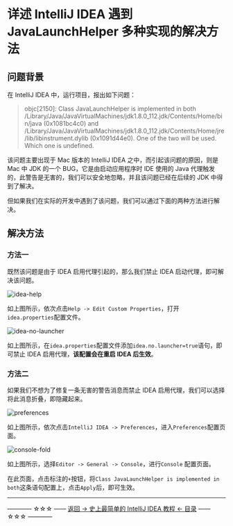 # 详述 IntelliJ IDEA 遇到 JavaLaunchHelper 多种实现的解决方法

## 问题背景

在 IntelliJ IDEA 中，运行项目，报出如下问题：

> objc[2150]: Class JavaLaunchHelper is implemented in both 
>  /Library/Java/JavaVirtualMachines/jdk1.8.0_112.jdk/Contents/Home/bin/java (0x1081bc4c0) and 
> /Library/Java/JavaVirtualMachines/jdk1.8.0_112.jdk/Contents/Home/jre/lib/libinstrument.dylib (0x1091d44e0). 
> One of the two will be used. Which one is undefined.

该问题主要出现于 Mac 版本的 IntelliJ IDEA 之中，而引起该问题的原因，则是 Mac 中 JDK 的一个 BUG，它是由启动应用程序时 IDE 使用的 Java 代理触发的，此警告是无害的，我们可以安全地忽略，并且该问题已经在后续的 JDK 中得到了解决。

但如果我们在实际的开发中遇到了该问题，我们可以通过下面的两种方法进行解决。

## 解决方法
### 方法一

既然该问题是由于 IDEA 启用代理引起的，那么我们禁止 IDEA 启动代理，即可解决该问题。

![idea-help](https://github.com/guobinhit/intellij-idea-tutorial/blob/master/images/difficult-cases/java-launch-helper/idea-help.png)

如上图所示，依次点击`Help -> Edit Custom Properties`，打开`idea.properties`配置文件。

![idea-no-launcher](https://github.com/guobinhit/intellij-idea-tutorial/blob/master/images/difficult-cases/java-launch-helper/idea-no-launcher.png)

如上图所示，在`idea.properties`配置文件添加`idea.no.launcher=true`语句，即可禁止 IDEA 启用代理，**该配置会在重启 IDEA 后生效**。

### 方法二

如果我们不想为了修复一条无害的警告消息而禁止 IDEA 启用代理，我们可以选择将此消息折叠，即隐藏起来。

![preferences](https://github.com/guobinhit/intellij-idea-tutorial/blob/master/images/difficult-cases/java-launch-helper/preferences.png)

如上图所示，依次点击`IntelliJ IDEA -> Preferences`，进入`Preferences`配置页面。

![console-fold](https://github.com/guobinhit/intellij-idea-tutorial/blob/master/images/difficult-cases/java-launch-helper/console-fold.png)

如上图所示，选择`Editor -> General -> Console`，进行`Console` 配置页面。

在此页面，点击标注的`+`按钮，将`Class JavaLaunchHelper is implemented in both`这条语句配置上，点击`Apply`后，即可生效。



----------
———— ☆☆☆ —— [返回 -> 史上最简单的 IntelliJ IDEA 教程 <- 目录](https://github.com/guobinhit/intellij-idea-tutorial/blob/master/README.md) —— ☆☆☆ ————
